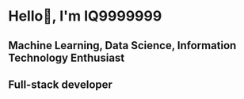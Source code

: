 # Hello👋, I'm IQ9999999

## Machine Learning, Data Science, Information Technology Enthusiast
## Full-stack developer
